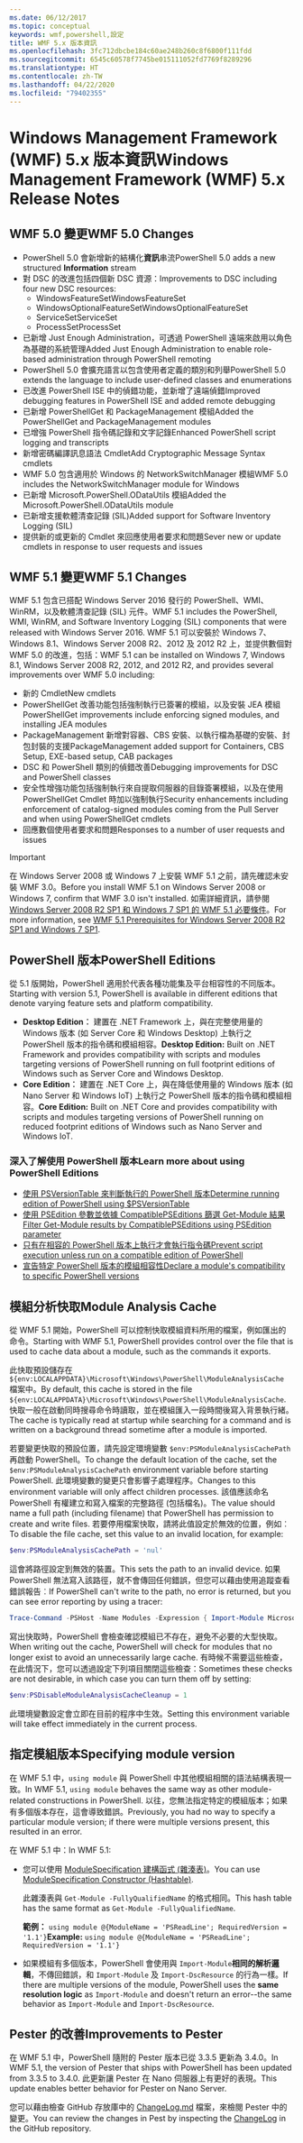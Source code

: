 ```yaml
---
ms.date: 06/12/2017
ms.topic: conceptual
keywords: wmf,powershell,設定
title: WMF 5.x 版本資訊
ms.openlocfilehash: 3fc712dbcbe184c60ae248b260c8f6800f111fdd
ms.sourcegitcommit: 6545c60578f7745be015111052fd7769f8289296
ms.translationtype: HT
ms.contentlocale: zh-TW
ms.lasthandoff: 04/22/2020
ms.locfileid: "79402355"
---
```

# <a name="windows-management-framework-wmf-5x-release-notes"></a><span data-ttu-id="db734-103">Windows Management Framework (WMF) 5.x 版本資訊</span><span class="sxs-lookup"><span data-stu-id="db734-103">Windows Management Framework (WMF) 5.x Release Notes</span></span>

## <a name="wmf-50-changes"></a><span data-ttu-id="db734-104">WMF 5.0 變更</span><span class="sxs-lookup"><span data-stu-id="db734-104">WMF 5.0 Changes</span></span>

- <span data-ttu-id="db734-105">PowerShell 5.0 會新增新的結構化**資訊**串流</span><span class="sxs-lookup"><span data-stu-id="db734-105">PowerShell 5.0 adds a new structured **Information** stream</span></span>
- <span data-ttu-id="db734-106">對 DSC 的改進包括四個新 DSC 資源：</span><span class="sxs-lookup"><span data-stu-id="db734-106">Improvements to DSC including four new DSC resources:</span></span>
  - <span data-ttu-id="db734-107">WindowsFeatureSet</span><span class="sxs-lookup"><span data-stu-id="db734-107">WindowsFeatureSet</span></span>
  - <span data-ttu-id="db734-108">WindowsOptionalFeatureSet</span><span class="sxs-lookup"><span data-stu-id="db734-108">WindowsOptionalFeatureSet</span></span>
  - <span data-ttu-id="db734-109">ServiceSet</span><span class="sxs-lookup"><span data-stu-id="db734-109">ServiceSet</span></span>
  - <span data-ttu-id="db734-110">ProcessSet</span><span class="sxs-lookup"><span data-stu-id="db734-110">ProcessSet</span></span>
- <span data-ttu-id="db734-111">已新增 Just Enough Administration，可透過 PowerShell 遠端來啟用以角色為基礎的系統管理</span><span class="sxs-lookup"><span data-stu-id="db734-111">Added Just Enough Administration to enable role-based administration through PowerShell remoting</span></span>
- <span data-ttu-id="db734-112">PowerShell 5.0 會擴充語言以包含使用者定義的類別和列舉</span><span class="sxs-lookup"><span data-stu-id="db734-112">PowerShell 5.0 extends the language to include user-defined classes and enumerations</span></span>
- <span data-ttu-id="db734-113">已改進 PowerShell ISE 中的偵錯功能，並新增了遠端偵錯</span><span class="sxs-lookup"><span data-stu-id="db734-113">Improved debugging features in PowerShell ISE and added remote debugging</span></span>
- <span data-ttu-id="db734-114">已新增 PowerShellGet 和 PackageManagement 模組</span><span class="sxs-lookup"><span data-stu-id="db734-114">Added the PowerShellGet and PackageManagement modules</span></span>
- <span data-ttu-id="db734-115">已增強 PowerShell 指令碼記錄和文字記錄</span><span class="sxs-lookup"><span data-stu-id="db734-115">Enhanced PowerShell script logging and transcripts</span></span>
- <span data-ttu-id="db734-116">新增密碼編譯訊息語法 Cmdlet</span><span class="sxs-lookup"><span data-stu-id="db734-116">Add Cryptographic Message Syntax cmdlets</span></span>
- <span data-ttu-id="db734-117">WMF 5.0 包含適用於 Windows 的 NetworkSwitchManager 模組</span><span class="sxs-lookup"><span data-stu-id="db734-117">WMF 5.0 includes the NetworkSwitchManager module for Windows</span></span>
- <span data-ttu-id="db734-118">已新增 Microsoft.PowerShell.ODataUtils 模組</span><span class="sxs-lookup"><span data-stu-id="db734-118">Added the Microsoft.PowerShell.ODataUtils module</span></span>
- <span data-ttu-id="db734-119">已新增支援軟體清查記錄 (SIL)</span><span class="sxs-lookup"><span data-stu-id="db734-119">Added support for Software Inventory Logging (SIL)</span></span>
- <span data-ttu-id="db734-120">提供新的或更新的 Cmdlet 來回應使用者要求和問題</span><span class="sxs-lookup"><span data-stu-id="db734-120">Sever new or update cmdlets in response to user requests and issues</span></span>

## <a name="wmf-51-changes"></a><span data-ttu-id="db734-121">WMF 5.1 變更</span><span class="sxs-lookup"><span data-stu-id="db734-121">WMF 5.1 Changes</span></span>

<span data-ttu-id="db734-122">WMF 5.1 包含已搭配 Windows Server 2016 發行的 PowerShell、WMI、WinRM，以及軟體清查記錄 (SIL) 元件。</span><span class="sxs-lookup"><span data-stu-id="db734-122">WMF 5.1 includes the PowerShell, WMI, WinRM, and Software Inventory Logging (SIL) components that were released with Windows Server 2016.</span></span> <span data-ttu-id="db734-123">WMF 5.1 可以安裝於 Windows 7、Windows 8.1、Windows Server 2008 R2、2012 及 2012 R2 上，並提供數個對 WMF 5.0 的改進，包括：</span><span class="sxs-lookup"><span data-stu-id="db734-123">WMF 5.1 can be installed on Windows 7, Windows 8.1, Windows Server 2008 R2, 2012, and 2012 R2, and provides several improvements over WMF 5.0 including:</span></span>

- <span data-ttu-id="db734-124">新的 Cmdlet</span><span class="sxs-lookup"><span data-stu-id="db734-124">New cmdlets</span></span>
- <span data-ttu-id="db734-125">PowerShellGet 改善功能包括強制執行已簽署的模組，以及安裝 JEA 模組</span><span class="sxs-lookup"><span data-stu-id="db734-125">PowerShellGet improvements include enforcing signed modules, and installing JEA modules</span></span>
- <span data-ttu-id="db734-126">PackageManagement 新增對容器、CBS 安裝、以執行檔為基礎的安裝、封包封裝的支援</span><span class="sxs-lookup"><span data-stu-id="db734-126">PackageManagement added support for Containers, CBS Setup, EXE-based setup, CAB packages</span></span>
- <span data-ttu-id="db734-127">DSC 和 PowerShell 類別的偵錯改善</span><span class="sxs-lookup"><span data-stu-id="db734-127">Debugging improvements for DSC and PowerShell classes</span></span>
- <span data-ttu-id="db734-128">安全性增強功能包括強制執行來自提取伺服器的目錄簽署模組，以及在使用 PowerShellGet Cmdlet 時加以強制執行</span><span class="sxs-lookup"><span data-stu-id="db734-128">Security enhancements including enforcement of catalog-signed modules coming from the Pull Server and when using PowerShellGet cmdlets</span></span>
- <span data-ttu-id="db734-129">回應數個使用者要求和問題</span><span class="sxs-lookup"><span data-stu-id="db734-129">Responses to a number of user requests and issues</span></span>

> [!IMPORTANT]
> <span data-ttu-id="db734-130">在 Windows Server 2008 或 Windows 7 上安裝 WMF 5.1 之前，請先確認未安裝 WMF 3.0。</span><span class="sxs-lookup"><span data-stu-id="db734-130">Before you install WMF 5.1 on Windows Server 2008 or Windows 7, confirm that WMF 3.0 isn't installed.</span></span> <span data-ttu-id="db734-131">如需詳細資訊，請參閱 [Windows Server 2008 R2 SP1 和 Windows 7 SP1 的 WMF 5.1 必要條件](../setup/install-configure.md#wmf-51-prerequisites-for-windows-server-2008-r2-sp1-and-windows-7-sp1)。</span><span class="sxs-lookup"><span data-stu-id="db734-131">For more information, see [WMF 5.1 Prerequisites for Windows Server 2008 R2 SP1 and Windows 7 SP1](../setup/install-configure.md#wmf-51-prerequisites-for-windows-server-2008-r2-sp1-and-windows-7-sp1).</span></span>

## <a name="powershell-editions"></a><span data-ttu-id="db734-132">PowerShell 版本</span><span class="sxs-lookup"><span data-stu-id="db734-132">PowerShell Editions</span></span>

<span data-ttu-id="db734-133">從 5.1 版開始，PowerShell 適用於代表各種功能集及平台相容性的不同版本。</span><span class="sxs-lookup"><span data-stu-id="db734-133">Starting with version 5.1, PowerShell is available in different editions that denote varying feature sets and platform compatibility.</span></span>

- <span data-ttu-id="db734-134">**Desktop Edition︰** 建置在 .NET Framework 上，與在完整使用量的 Windows 版本 (如 Server Core 和 Windows Desktop) 上執行之 PowerShell 版本的指令碼和模組相容。</span><span class="sxs-lookup"><span data-stu-id="db734-134">**Desktop Edition:** Built on .NET Framework and provides compatibility with scripts and modules targeting versions of PowerShell running on full footprint editions of Windows such as Server Core and Windows Desktop.</span></span>
- <span data-ttu-id="db734-135">**Core Edition︰** 建置在 .NET Core 上，與在降低使用量的 Windows 版本 (如 Nano Server 和 Windows IoT) 上執行之 PowerShell 版本的指令碼和模組相容。</span><span class="sxs-lookup"><span data-stu-id="db734-135">**Core Edition:** Built on .NET Core and provides compatibility with scripts and modules targeting versions of PowerShell running on reduced footprint editions of Windows such as Nano Server and Windows IoT.</span></span>

### <a name="learn-more-about-using-powershell-editions"></a><span data-ttu-id="db734-136">深入了解使用 PowerShell 版本</span><span class="sxs-lookup"><span data-stu-id="db734-136">Learn more about using PowerShell Editions</span></span>

- [<span data-ttu-id="db734-137">使用 PSVersionTable 來判斷執行的 PowerShell 版本</span><span class="sxs-lookup"><span data-stu-id="db734-137">Determine running edition of PowerShell using $PSVersionTable</span></span>](/powershell/module/microsoft.powershell.core/about/about_automatic_variables)
- [<span data-ttu-id="db734-138">使用 PSEdition 參數並依據 CompatiblePSEditions 篩選 Get-Module 結果</span><span class="sxs-lookup"><span data-stu-id="db734-138">Filter Get-Module results by CompatiblePSEditions using PSEdition parameter</span></span>](/powershell/module/microsoft.powershell.core/get-module)
- [<span data-ttu-id="db734-139">只有在相容的 PowerShell 版本上執行才會執行指令碼</span><span class="sxs-lookup"><span data-stu-id="db734-139">Prevent script execution unless run on a compatible edition of PowerShell</span></span>](/powershell/scripting/gallery/concepts/script-psedition-support)
- [<span data-ttu-id="db734-140">宣告特定 PowerShell 版本的模組相容性</span><span class="sxs-lookup"><span data-stu-id="db734-140">Declare a module's compatibility to specific PowerShell versions</span></span>](/powershell/scripting/gallery/concepts/module-psedition-support)

## <a name="module-analysis-cache"></a><span data-ttu-id="db734-141">模組分析快取</span><span class="sxs-lookup"><span data-stu-id="db734-141">Module Analysis Cache</span></span>

<span data-ttu-id="db734-142">從 WMF 5.1 開始，PowerShell 可以控制快取模組資料所用的檔案，例如匯出的命令。</span><span class="sxs-lookup"><span data-stu-id="db734-142">Starting with WMF 5.1, PowerShell provides control over the file that is used to cache data about a module, such as the commands it exports.</span></span>

<span data-ttu-id="db734-143">此快取預設儲存在 `${env:LOCALAPPDATA}\Microsoft\Windows\PowerShell\ModuleAnalysisCache` 檔案中。</span><span class="sxs-lookup"><span data-stu-id="db734-143">By default, this cache is stored in the file `${env:LOCALAPPDATA}\Microsoft\Windows\PowerShell\ModuleAnalysisCache`.</span></span> <span data-ttu-id="db734-144">快取一般在啟動同時搜尋命令時讀取，並在模組匯入一段時間後寫入背景執行緒。</span><span class="sxs-lookup"><span data-stu-id="db734-144">The cache is typically read at startup while searching for a command and is written on a background thread sometime after a module is imported.</span></span>

<span data-ttu-id="db734-145">若要變更快取的預設位置，請先設定環境變數 `$env:PSModuleAnalysisCachePath` 再啟動 PowerShell。</span><span class="sxs-lookup"><span data-stu-id="db734-145">To change the default location of the cache, set the `$env:PSModuleAnalysisCachePath` environment variable before starting PowerShell.</span></span> <span data-ttu-id="db734-146">此環境變數的變更只會影響子處理程序。</span><span class="sxs-lookup"><span data-stu-id="db734-146">Changes to this environment variable will only affect children processes.</span></span> <span data-ttu-id="db734-147">該值應該命名 PowerShell 有權建立和寫入檔案的完整路徑 (包括檔名)。</span><span class="sxs-lookup"><span data-stu-id="db734-147">The value should name a full path (including filename) that PowerShell has permission to create and write files.</span></span> <span data-ttu-id="db734-148">若要停用檔案快取，請將此值設定於無效的位置，例如︰</span><span class="sxs-lookup"><span data-stu-id="db734-148">To disable the file cache, set this value to an invalid location, for example:</span></span>

```powershell
$env:PSModuleAnalysisCachePath = 'nul'
```

<span data-ttu-id="db734-149">這會將路徑設定到無效的裝置。</span><span class="sxs-lookup"><span data-stu-id="db734-149">This sets the path to an invalid device.</span></span> <span data-ttu-id="db734-150">如果 PowerShell 無法寫入該路徑，就不會傳回任何錯誤，但您可以藉由使用追蹤查看錯誤報告︰</span><span class="sxs-lookup"><span data-stu-id="db734-150">If PowerShell can't write to the path, no error is returned, but you can see error reporting by using a tracer:</span></span>

```powershell
Trace-Command -PSHost -Name Modules -Expression { Import-Module Microsoft.PowerShell.Management -Force }
```

<span data-ttu-id="db734-151">寫出快取時，PowerShell 會檢查確認模組已不存在，避免不必要的大型快取。</span><span class="sxs-lookup"><span data-stu-id="db734-151">When writing out the cache, PowerShell will check for modules that no longer exist to avoid an unnecessarily large cache.</span></span> <span data-ttu-id="db734-152">有時候不需要這些檢查，在此情況下，您可以透過設定下列項目關閉這些檢查：</span><span class="sxs-lookup"><span data-stu-id="db734-152">Sometimes these checks are not desirable, in which case you can turn them off by setting:</span></span>

```powershell
$env:PSDisableModuleAnalysisCacheCleanup = 1
```

<span data-ttu-id="db734-153">此環境變數設定會立即在目前的程序中生效。</span><span class="sxs-lookup"><span data-stu-id="db734-153">Setting this environment variable will take effect immediately in the current process.</span></span>

## <a name="specifying-module-version"></a><span data-ttu-id="db734-154">指定模組版本</span><span class="sxs-lookup"><span data-stu-id="db734-154">Specifying module version</span></span>

<span data-ttu-id="db734-155">在 WMF 5.1 中，`using module` 與 PowerShell 中其他模組相關的語法結構表現一致。</span><span class="sxs-lookup"><span data-stu-id="db734-155">In WMF 5.1, `using module` behaves the same way as other module-related constructions in PowerShell.</span></span>
<span data-ttu-id="db734-156">以往，您無法指定特定的模組版本；如果有多個版本存在，這會導致錯誤。</span><span class="sxs-lookup"><span data-stu-id="db734-156">Previously, you had no way to specify a particular module version; if there were multiple versions present, this resulted in an error.</span></span>

<span data-ttu-id="db734-157">在 WMF 5.1 中：</span><span class="sxs-lookup"><span data-stu-id="db734-157">In WMF 5.1:</span></span>

- <span data-ttu-id="db734-158">您可以使用 [ModuleSpecification 建構函式 (雜湊表)](/dotnet/api/microsoft.powershell.commands.modulespecification.-ctor?view=powershellsdk-1.1.0#Microsoft_PowerShell_Commands_ModuleSpecification__ctor_System_Collections_Hashtable_)。</span><span class="sxs-lookup"><span data-stu-id="db734-158">You can use [ModuleSpecification Constructor (Hashtable)](/dotnet/api/microsoft.powershell.commands.modulespecification.-ctor?view=powershellsdk-1.1.0#Microsoft_PowerShell_Commands_ModuleSpecification__ctor_System_Collections_Hashtable_).</span></span>

  <span data-ttu-id="db734-159">此雜湊表與 `Get-Module -FullyQualifiedName` 的格式相同。</span><span class="sxs-lookup"><span data-stu-id="db734-159">This hash table has the same format as `Get-Module -FullyQualifiedName`.</span></span>

  <span data-ttu-id="db734-160">**範例：** `using module @{ModuleName = 'PSReadLine'; RequiredVersion = '1.1'}`</span><span class="sxs-lookup"><span data-stu-id="db734-160">**Example:** `using module @{ModuleName = 'PSReadLine'; RequiredVersion = '1.1'}`</span></span>

- <span data-ttu-id="db734-161">如果模組有多個版本，PowerShell 會使用與 `Import-Module`**相同的解析邏輯**，不傳回錯誤，和 `Import-Module` 及 `Import-DscResource` 的行為一樣。</span><span class="sxs-lookup"><span data-stu-id="db734-161">If there are multiple versions of the module, PowerShell uses the **same resolution logic** as `Import-Module` and doesn't return an error--the same behavior as `Import-Module` and `Import-DscResource`.</span></span>

## <a name="improvements-to-pester"></a><span data-ttu-id="db734-162">Pester 的改善</span><span class="sxs-lookup"><span data-stu-id="db734-162">Improvements to Pester</span></span>

<span data-ttu-id="db734-163">在 WMF 5.1 中，PowerShell 隨附的 Pester 版本已從 3.3.5 更新為 3.4.0。</span><span class="sxs-lookup"><span data-stu-id="db734-163">In WMF 5.1, the version of Pester that ships with PowerShell has been updated from 3.3.5 to 3.4.0.</span></span>
<span data-ttu-id="db734-164">此更新讓 Pester 在 Nano 伺服器上有更好的表現。</span><span class="sxs-lookup"><span data-stu-id="db734-164">This update enables better behavior for Pester on Nano Server.</span></span>

<span data-ttu-id="db734-165">您可以藉由檢查 GitHub 存放庫中的 [ChangeLog.md](https://github.com/pester/Pester/blob/master/CHANGELOG.md) 檔案，來檢閱 Pester 中的變更。</span><span class="sxs-lookup"><span data-stu-id="db734-165">You can review the changes in Pest by inspecting the [ChangeLog](https://github.com/pester/Pester/blob/master/CHANGELOG.md) in the GitHub repository.</span></span>
